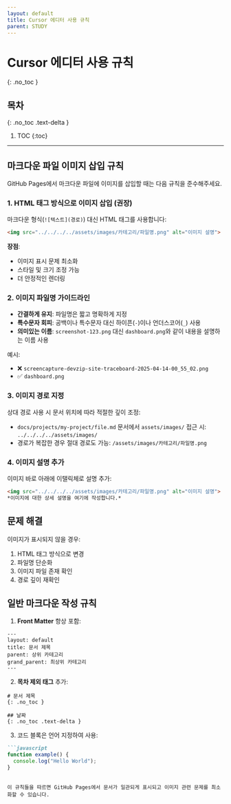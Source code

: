 ```yaml
---
layout: default
title: Cursor 에디터 사용 규칙
parent: STUDY
---
```


# Cursor 에디터 사용 규칙
{: .no_toc }

## 목차
{: .no_toc .text-delta }

1. TOC
{:toc}

---

## 마크다운 파일 이미지 삽입 규칙

GitHub Pages에서 마크다운 파일에 이미지를 삽입할 때는 다음 규칙을 준수해주세요.

### 1. HTML 태그 방식으로 이미지 삽입 (권장)

마크다운 형식(`![텍스트](경로)`) 대신 HTML 태그를 사용합니다:

```html
<img src="../../../../assets/images/카테고리/파일명.png" alt="이미지 설명">
```

**장점**:
- 이미지 표시 문제 최소화
- 스타일 및 크기 조정 가능
- 더 안정적인 렌더링

### 2. 이미지 파일명 가이드라인

- **간결하게 유지**: 파일명은 짧고 명확하게 지정
- **특수문자 회피**: 공백이나 특수문자 대신 하이픈(`-`)이나 언더스코어(`_`) 사용
- **의미있는 이름**: `screenshot-123.png` 대신 `dashboard.png`와 같이 내용을 설명하는 이름 사용

예시:
- ❌ `screencapture-devzip-site-traceboard-2025-04-14-00_55_02.png`
- ✅ `dashboard.png`

### 3. 이미지 경로 지정

상대 경로 사용 시 문서 위치에 따라 적절한 깊이 조정:

- `docs/projects/my-project/file.md` 문서에서 `assets/images/` 접근 시: `../../../../assets/images/`
- 경로가 복잡한 경우 절대 경로도 가능: `/assets/images/카테고리/파일명.png`

### 4. 이미지 설명 추가

이미지 바로 아래에 이탤릭체로 설명 추가:

```markdown
<img src="../../../../assets/images/카테고리/파일명.png" alt="이미지 설명">
*이미지에 대한 상세 설명을 여기에 작성합니다.*
```

## 문제 해결

이미지가 표시되지 않을 경우:

1. HTML 태그 방식으로 변경
2. 파일명 단순화
3. 이미지 파일 존재 확인
4. 경로 깊이 재확인

## 일반 마크다운 작성 규칙

1. **Front Matter** 항상 포함:
```
---
layout: default
title: 문서 제목
parent: 상위 카테고리
grand_parent: 최상위 카테고리
---
```

2. **목차 제외 태그** 추가:
```
# 문서 제목
{: .no_toc }

## 날짜
{: .no_toc .text-delta }
```

3. 코드 블록은 언어 지정하여 사용:
```markdown
```javascript
function example() {
  console.log("Hello World");
}
```
```

이 규칙들을 따르면 GitHub Pages에서 문서가 일관되게 표시되고 이미지 관련 문제를 최소화할 수 있습니다. 